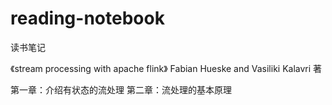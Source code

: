 # reading-notebook
读书笔记

《stream processing with apache flink》 
Fabian Hueske and Vasiliki Kalavri 著

第一章：介绍有状态的流处理
第二章：流处理的基本原理
